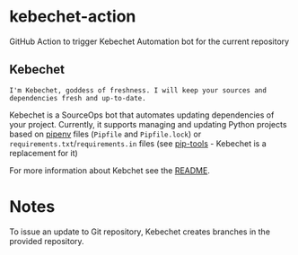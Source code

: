 # kebechet-action

GitHub Action to trigger Kebechet Automation bot for the current repository

Kebechet
--------

    I'm Kebechet, goddess of freshness. I will keep your sources and dependencies fresh and up-to-date.

Kebechet is a SourceOps bot that automates updating dependencies of your project. Currently, it supports managing and updating Python projects based on [pipenv](https://docs.pipenv.org/) files (`Pipfile` and `Pipfile.lock`) or `requirements.txt`/`requirements.in` files (see [pip-tools](https://pypi.org/project/pip-tools/) - Kebechet is a replacement for it)


For more information about Kebchet see the [README](/kebechet/README.rst).

Notes
=====

To issue an update to Git repository, Kebechet creates branches in the provided repository.